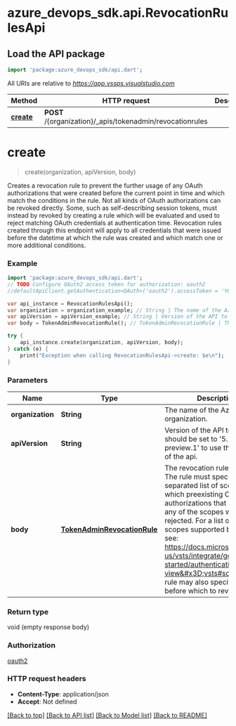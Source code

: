 # azure_devops_sdk.api.RevocationRulesApi

## Load the API package
```dart
import 'package:azure_devops_sdk/api.dart';
```

All URIs are relative to *https://app.vssps.visualstudio.com*

Method | HTTP request | Description
------------- | ------------- | -------------
[**create**](RevocationRulesApi.md#create) | **POST** /{organization}/_apis/tokenadmin/revocationrules | 


# **create**
> create(organization, apiVersion, body)



Creates a revocation rule to prevent the further usage of any OAuth authorizations that were created before the current point in time and which match the conditions in the rule.  Not all kinds of OAuth authorizations can be revoked directly. Some, such as self-describing session tokens, must instead by revoked by creating a rule which will be evaluated and used to reject matching OAuth credentials at authentication time. Revocation rules created through this endpoint will apply to all credentials that were issued before the datetime at which the rule was created and which match one or more additional conditions.

### Example 
```dart
import 'package:azure_devops_sdk/api.dart';
// TODO Configure OAuth2 access token for authorization: oauth2
//defaultApiClient.getAuthentication<OAuth>('oauth2').accessToken = 'YOUR_ACCESS_TOKEN';

var api_instance = RevocationRulesApi();
var organization = organization_example; // String | The name of the Azure DevOps organization.
var apiVersion = apiVersion_example; // String | Version of the API to use.  This should be set to '5.1-preview.1' to use this version of the api.
var body = TokenAdminRevocationRule(); // TokenAdminRevocationRule | The revocation rule to create. The rule must specify a space-separated list of scopes, after which preexisting OAuth authorizations that match that any of the scopes will be rejected. For a list of all OAuth scopes supported by VSTS, see: https://docs.microsoft.com/en-us/vsts/integrate/get-started/authentication/oauth?view=vsts#scopes The rule may also specify the time before which to revoke tokens.

try { 
    api_instance.create(organization, apiVersion, body);
} catch (e) {
    print("Exception when calling RevocationRulesApi->create: $e\n");
}
```

### Parameters

Name | Type | Description  | Notes
------------- | ------------- | ------------- | -------------
 **organization** | **String**| The name of the Azure DevOps organization. | [default to null]
 **apiVersion** | **String**| Version of the API to use.  This should be set to &#39;5.1-preview.1&#39; to use this version of the api. | [default to null]
 **body** | [**TokenAdminRevocationRule**](TokenAdminRevocationRule.md)| The revocation rule to create. The rule must specify a space-separated list of scopes, after which preexisting OAuth authorizations that match that any of the scopes will be rejected. For a list of all OAuth scopes supported by VSTS, see: https://docs.microsoft.com/en-us/vsts/integrate/get-started/authentication/oauth?view&#x3D;vsts#scopes The rule may also specify the time before which to revoke tokens. | 

### Return type

void (empty response body)

### Authorization

[oauth2](../README.md#oauth2)

### HTTP request headers

 - **Content-Type**: application/json
 - **Accept**: Not defined

[[Back to top]](#) [[Back to API list]](../README.md#documentation-for-api-endpoints) [[Back to Model list]](../README.md#documentation-for-models) [[Back to README]](../README.md)

